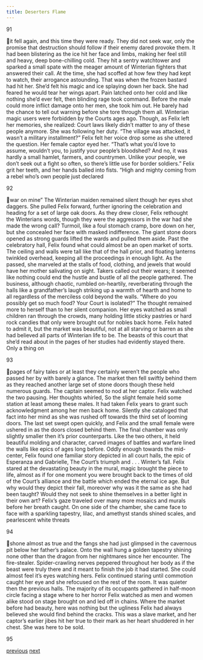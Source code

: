 ```yaml
---
title: Deserters Flame
---
```


91

it fell again, and this time they were ready. They did not seek war, only the
promise that destruction should follow if their enemy dared provoke them. It had
been blistering as the ice hit her face and limbs, making her feel still and heavy,
deep bone-chilling cold.
They hit a sentry watchtower and sparked a small spate with the meager
amount of Winterian fighters that answered their call. At the time, she had
scoffed at how few they had kept to watch, their arrogance astounding. That was
when the frozen bastard had hit her. She’d felt his magic and ice splaying down
her back. She had feared he would tear her wings apart. Pain latched onto her
cold and like nothing she’d ever felt, then blinding rage took command.
Before the male could more inflict damage onto her men, she took him
out. He barely had the chance to tell out warning before she tore through them
all. Winterian magic users were forbidden by the Courts ages ago. Though, as
Felix left her memories, she realized: Court laws likely didn’t matter to any of
these people anymore. She was following her duty.
“The village was attacked, it wasn’t a military installment?” Felix felt her
voice drop some as she uttered the question. Her female captor eyed her.
“That’s what you’d love to assume, wouldn’t you, to justify your people’s
bloodshed? And no, it was hardly a small hamlet, farmers, and countrymen.
Unlike your people, we don’t seek out a fight so often, so there’s little use for
border soldiers.”
Felix grit her teeth, and her hands balled into fists.
“High and mighty coming from a rebel who’s own people just declared

92

war on mine”
The Winterian maiden remained silent though her eyes shot daggers. She
pulled Felix forward, further ignoring the celebration and heading for a set of
large oak doors. As they drew closer, Felix rethought the Winterians words,
though they were the aggressors in the war had she made the wrong call?
Turmoil, like a foul stomach cramp, bore down on her, but she concealed her face
with masked indifference.
The giant stone doors opened as strong guards lifted the wards and pulled
them aside. Past the celebratory hall, Felix found what could almost be an open
market of sorts. The ceiling and walls were tall like that of the hall prior, and
floating lanterns twinkled overhead, keeping all the proceedings in enough light.
As the passed, she marveled at the stalls of food, clothing, and jewels that would
have her mother salivating on sight. Takers called out their wears; it seemed like
nothing could end the hustle and bustle of all the people gathered. The business,
although chaotic, rumbled on-heartily, reverberating through the halls like a
grandfather’s laugh striking up a warmth of hearth and home to all regardless of
the merciless cold beyond the walls.
“Where do you possibly get so much food? Your Court is isolated?” The
thought remained more to herself than to her silent companion. Her eyes watched
as small children ran through the crowds, many holding little sticky pastries or
hard rock candies that only were brought out for nobles back home. Felix hated
to admit it, but the market was beautiful, not at all starving or barren as she had
believed all parts of Winterian life to be. The beasts of this court that she’d read
about in the pages of her studies had evidently stayed there. Only a thing on

93

pages of fairy tales or at least they certainly weren’t the people who passed her
by with barely a glance.
The market then fell swiftly behind them as they reached another large
set of stone doors though these held numerous guards. The captain seemed to
nod at her captor. Felix watched the two pausing. Her thoughts whirled, So the
slight female held some station at least among these males. It had taken Felix
years to grant such acknowledgment among her men back home. Silently she
cataloged that fact into her mind as she was rushed off towards the third set of
looming doors. The last set swept open quickly, and Felix and the small female
were ushered in as the doors closed behind them. The final chamber was only
slightly smaller then it’s prior counterparts. Like the two others, it held beautiful
molding and character, carved images of battles and warfare lined the walls like
epics of ages long before.
Oddly enough towards the mid-center, Felix found one familiar story
depicted in all court halls, the epic of Esperanza and Gabrielle, The Court’s
triumph and . . . Winter’s fall.
Felix stared at the devastating beauty in the mural, magic brought the
piece to life, almost as if for one moment you were brought back to the times of
old of the Court’s alliance and the battle which ended the eternal ice age. But
why would they depict their fall, moreover why was it the same as she had been
taught? Would they not seek to shine themselves in a better light in their own art?
Felix’s gaze traveled over many more mosaics and murals before her breath
caught. On one side of the chamber, she came face to face with a sparkling
tapestry, lilac, and amethyst stands shined scales, and pearlescent white threats

94

shone almost as true and the fangs she had just glimpsed in the cavernous pit
below her father’s palace. Onto the wall hung a golden tapestry shining none
other than the dragon from her nightmares since her encounter. The fire-stealer.
Spider-crawling nerves peppered throughout her body as if the beast were truly
there and it meant to finish the job it had started. She could almost feel it’s eyes
watching hers. Felix continued staring until commotion caught her eye and she
refocused on the rest of the room.
It was quieter then the previous halls. The majority of its occupants
gathered in half-moon circle facing a stage where to her horror Felix watched as
men and women alike stood on stage brought on and led off in chains. Where the
market before had beauty, here was nothing but the ugliness Felix had always
believed she would find behind the cracks. This was a slave market, and her
captor’s earlier jibes hit her true to their mark as her heart shuddered in her chest.
She was here to be sold.

95


[previous](desertflame-21.html)
[next](desertflame-23.html)
